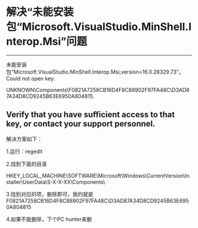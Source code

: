 # 解决“未能安装包“Microsoft.VisualStudio.MinShell.Interop.Msi”问题

-------------------------------



未能安装包“Microsoft.VisualStudio.MinShell.Interop.Msi,version=16.0.28329.73”。
  Could not open key:

UNKNOWN\Components\F0821A7258CB16D4F8C88902F97FA48C\D3AD87A34D8CD9245B63E6950A804815.  

Verify that you have sufficient access to that key, or contact your support personnel.
  --------------------------------------------------------------------------------

 

解决方案如下：

1.运行：regedit

2.找到下面的目录

 HKEY_LOCAL_MACHINE\SOFTWARE\Microsoft\Windows\CurrentVersion\Installer\UserData\S-X-X-XX\Components\

3.找到对应的项，删除即可，我的就是F0821A7258CB16D4F8C88902F97FA48C\D3AD87A34D8CD9245B63E6950A804815

4.如果不能删除，下个PC hunter来删